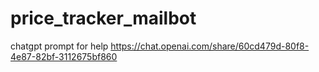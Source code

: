 # price_tracker_mailbot


chatgpt prompt for help https://chat.openai.com/share/60cd479d-80f8-4e87-82bf-3112675bf860
